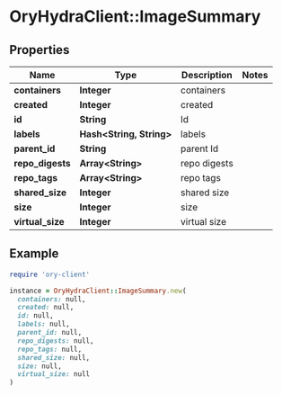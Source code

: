 # OryHydraClient::ImageSummary

## Properties

| Name | Type | Description | Notes |
| ---- | ---- | ----------- | ----- |
| **containers** | **Integer** | containers |  |
| **created** | **Integer** | created |  |
| **id** | **String** | Id |  |
| **labels** | **Hash&lt;String, String&gt;** | labels |  |
| **parent_id** | **String** | parent Id |  |
| **repo_digests** | **Array&lt;String&gt;** | repo digests |  |
| **repo_tags** | **Array&lt;String&gt;** | repo tags |  |
| **shared_size** | **Integer** | shared size |  |
| **size** | **Integer** | size |  |
| **virtual_size** | **Integer** | virtual size |  |

## Example

```ruby
require 'ory-client'

instance = OryHydraClient::ImageSummary.new(
  containers: null,
  created: null,
  id: null,
  labels: null,
  parent_id: null,
  repo_digests: null,
  repo_tags: null,
  shared_size: null,
  size: null,
  virtual_size: null
)
```

